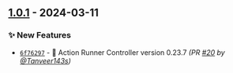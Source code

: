 
## [1.0.1] - 2024-03-11
### :sparkles: New Features
- [`6f76297`](https://github.com/clouddrove/terraform-google-gke-addons/commit/6f762977933c993bb39ec9b872237e332cfaf9d7) - 🚀 Action Runner Controller version 0.23.7 *(PR [#20](https://github.com/clouddrove/terraform-google-gke-addons/pull/20) by [@Tanveer143s](https://github.com/Tanveer143s))*


[1.0.1]: https://github.com/clouddrove/terraform-google-gke-addons/compare/1.0.0...1.0.1